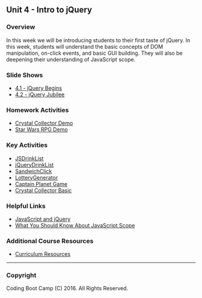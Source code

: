 ## Unit 4 - Intro to jQuery

### Overview

In this week we will be introducing students to their first taste of jQuery. In this week, students will understand the basic concepts of DOM manipulation, on-click events, and basic GUI building. They will also be deepening their understanding of JavaScript scope.

### Slide Shows

* [4.1 - jQuery Begins](03-Supplemental/01-Day/Slide-Shows)
* [4.2 - jQuery Jubilee](03-Supplemental/02-Day/Slide-Shows)

### Homework Activities

* [Crystal Collector Demo](02-Homework/Instructions/homework_demos/crystalsCollector_demo.mp4)
* [Star Wars RPG Demo](02-Homework/Instructions/homework_demos/starwars_demo.mp4)

### Key Activities

* [JSDrinkList](01-Activities/02-JSDrinkList)
* [jQueryDrinkList](01-Activities/04-jQueryDrinkList)
* [SandwichClick](01-Activities/06-SandwichClick)
* [LotteryGenerator](01-Activities/08-LotteryGenerator)
* [Captain Planet Game](01-Activities/10-CaptainPlanetGame)
* [Crystal Collector Basic](01-Activities/12-CrystalExample)

### Helpful Links

* [JavaScript and jQuery](http://www.amazon.com/JavaScript-JQuery-Interactive-Front-End-Development/dp/1118531647/ref=sr_1_1?s=books&ie=UTF8&qid=1460751938&sr=1-1)
* [What You Should Know About JavaScript Scope](https://spin.atomicobject.com/2014/10/20/javascript-scope-closures/)

### Additional Course Resources

* [Curriculum Resources](https://github.com/coding-boot-camp/curriculum-resources)

- - -

### Copyright

Coding Boot Camp (C) 2016. All Rights Reserved.
